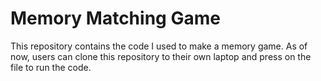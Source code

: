 # Memory Matching Game

This repository contains the code I used to make a memory game. As of now, users can clone this repository to their own laptop and press on the file to run the code. 
